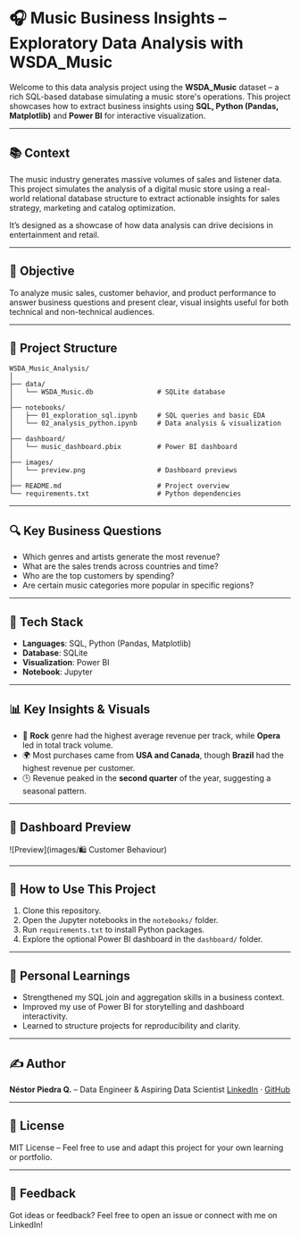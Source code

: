 # 🎧 Music Business Insights – Exploratory Data Analysis with WSDA\_Music

Welcome to this data analysis project using the **WSDA\_Music** dataset – a rich SQL-based database simulating a music store's operations. This project showcases how to extract business insights using **SQL, Python (Pandas, Matplotlib)** and **Power BI**  for interactive visualization.

---

## 📚 Context

The music industry generates massive volumes of sales and listener data.  
This project simulates the analysis of a digital music store using a real-world relational database structure to extract actionable insights for sales strategy, marketing and catalog optimization.

It’s designed as a showcase of how data analysis can drive decisions in entertainment and retail.

---

## 🧠 Objective

To analyze music sales, customer behavior, and product performance to answer business questions and present clear, visual insights useful for both technical and non-technical audiences.

---

## 📂 Project Structure

```
WSDA_Music_Analysis/
│
├── data/
│   └── WSDA_Music.db                # SQLite database
│
├── notebooks/
│   ├── 01_exploration_sql.ipynb     # SQL queries and basic EDA
│   └── 02_analysis_python.ipynb     # Data analysis & visualization
│
├── dashboard/
│   └── music_dashboard.pbix         # Power BI dashboard
│
├── images/
│   └── preview.png                  # Dashboard previews
│
├── README.md                        # Project overview
└── requirements.txt                 # Python dependencies
```

---

## 🔍 Key Business Questions

* Which genres and artists generate the most revenue?
* What are the sales trends across countries and time?
* Who are the top customers by spending?
* Are certain music categories more popular in specific regions?

---

## 🧰 Tech Stack

* **Languages**: SQL, Python (Pandas, Matplotlib)
* **Database**: SQLite
* **Visualization**: Power BI 
* **Notebook**: Jupyter

---

## 📊 Key Insights & Visuals

- 🎵 **Rock** genre had the highest average revenue per track, while **Opera** led in total track volume.
- 🌍 Most purchases came from **USA and Canada**, though **Brazil** had the highest revenue per customer.
- 🕒 Revenue peaked in the **second quarter** of the year, suggesting a seasonal pattern.

---

## 📸 Dashboard Preview

![Preview](images/🛍️ Customer Behaviour)

---

## 🚀 How to Use This Project

1. Clone this repository.
2. Open the Jupyter notebooks in the `notebooks/` folder.
3. Run `requirements.txt` to install Python packages.
4. Explore the optional Power BI dashboard in the `dashboard/` folder.

---

## 🧠 Personal Learnings

- Strengthened my SQL join and aggregation skills in a business context.
- Improved my use of Power BI for storytelling and dashboard interactivity.
- Learned to structure projects for reproducibility and clarity.

---

## ✍️ Author

**Néstor Piedra Q.** – Data Engineer & Aspiring Data Scientist
[LinkedIn](https://linkedin.com/in/nestor-piedra-319b48178) · [GitHub](https://github.com/SteamyCupGames)

---

## 📜 License

MIT License – Feel free to use and adapt this project for your own learning or portfolio.

---

## 💬 Feedback

Got ideas or feedback? Feel free to open an issue or connect with me on LinkedIn!

